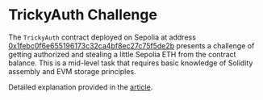 # TrickyAuth Challenge

The `TrickyAuth` contract deployed on Sepolia at address [0x1febc0f6e655196173c32ca4bf8ec27c75f5de2b](https://sepolia.etherscan.io/address/0x1febc0f6e655196173c32ca4bf8ec27c75f5de2b#code) presents a challenge of getting authorized and stealing a little Sepolia ETH from the contract balance. This is a mid-level task that requires basic knowledge of Solidity assembly and EVM storage principles.

Detailed explanation provided in the [article](https://medium.com/@SteMak/solidity-trickyauth-challenge-aae0474d0614).
